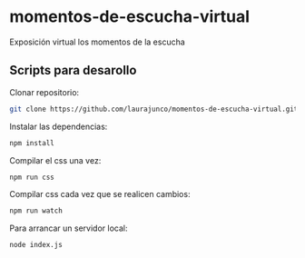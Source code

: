 # momentos-de-escucha-virtual
Exposición virtual los momentos de la escucha

## Scripts para desarollo

Clonar repositorio:
```bash
git clone https://github.com/laurajunco/momentos-de-escucha-virtual.git
```

Instalar las dependencias:
```bash
npm install
```

Compilar el css una vez:
```bash
npm run css
```

Compilar css cada vez que se realicen cambios:
```bash
npm run watch
```

Para arrancar un servidor local:
```bash
node index.js
```
